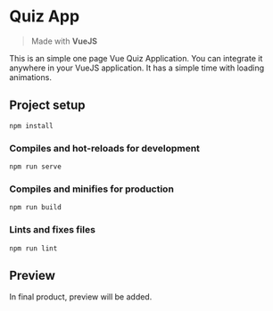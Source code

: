 # Quiz App
> Made with **VueJS**

This is an simple one page Vue Quiz Application. You can integrate it anywhere in your VueJS application. It has a simple time with loading animations.

## Project setup
```
npm install
```

### Compiles and hot-reloads for development
```
npm run serve
```

### Compiles and minifies for production
```
npm run build
```

### Lints and fixes files
```
npm run lint
```

## Preview

In final product, preview will be added.